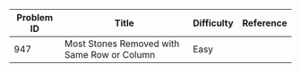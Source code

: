 | Problem ID | Title | Difficulty | Reference
| --- | --- | --- | ---
| 947 | Most Stones Removed with Same Row or Column | Easy | 
